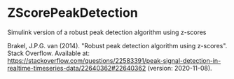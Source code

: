 # ZScorePeakDetection
Simulink version of a robust peak detection algorithm using z-scores

Brakel, J.P.G. van (2014). "Robust peak detection algorithm using z-scores". Stack Overflow. Available at: https://stackoverflow.com/questions/22583391/peak-signal-detection-in-realtime-timeseries-data/22640362#22640362 (version: 2020-11-08).
